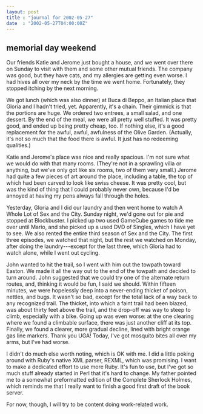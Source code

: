 ```yaml
---
layout: post
title : "journal for 2002-05-27"
date  : "2002-05-27T04:00:00Z"
---
```



## memorial day weekend

Our friends Katie and Jerome just bought a house, and we went over there on Sunday to visit with them and some other mutual friends.  The company was good, but they have cats, and my allergies are getting even worse.  I had hives all over my neck by the time we went home.  Fortunately, they stopped itching by the next morning.

We got lunch (which was also dinner) at Buca di Beppo, an Italian place that Gloria and I hadn't tried, yet.  Apparently, it's a chain.  Their gimmick is that the portions are huge.  We ordered two entrees, a small salad, and one dessert.  By the end of the meal, we were all pretty well stuffed.  It was pretty good, and ended up being pretty cheap, too.  If nothing else, it's a good replacement for the awful, awful, awfulness of the Olive Garden. (Actually, it's not so much that the food there is awful.  It just has no redeeming qualities.)

Katie and Jerome's place was nice and really spacious.  I'm not sure what we would do with that many rooms.  (They're not in a sprawling villa or anything, but we've only got like six rooms, two of them very small.)  Jerome had quite a few pieces of art around the place, including a table, the top of which had been carved to look like swiss cheese.  It was pretty cool, but was the kind of thing that I could probably never own, because I'd be annoyed at having my pens always fall through the holes.

Yesterday, Gloria and I did our laundry and then went home to watch A Whole Lot of Sex and the City.  Sunday night, we'd gone out for pie and stopped at Blockbuster.  I picked up two used GameCube games to tide me over until Mario, and she picked up a used DVD of Singles, which I have yet to see.  We also rented the entire third season of Sex and the City.  The first three episodes, we watched that night, but the rest we watched on Monday, after doing the laundry---except for the last three, which Gloria had to watch alone, while I went out cycling.

John wanted to hit the trail, so I went with him out the towpath toward Easton. We made it all the way out to the end of the towpath and decided to turn around.  John suggested that we could try one of the alternate return routes, and, thinking it would be fun, I said we should.  Within fifteen minutes, we were hopelessly deep into a never-ending thicket of poison, nettles, and bugs. It wasn't so bad, except for the total lack of a way back to any recognized trail.  The thicket, into which a faint trail had been blazed, was about thirty feet above the trail, and the drop-off was way to steep to climb, especially with a bike.  Going up was even worse:  at the one clearing where we found a climbable surface, there was just another cliff at its top.  Finally, we found a clearer, more gradual decline, lined with bright orange gas line markers. Thank you UGA!  Today, I've got mosquito bites all over my arms, but I've had worse.

I didn't do much else worth noting, which is OK with me.  I did a little poking around with Ruby's native XML parser, REXML, which was promising.  I want to make a dedicated effort to use more Ruby.  It's fun to use, but I've got so much stuff already started in Perl that it's hard to change.  My father pointed me to a somewhat preformatted edition of the Complete Sherlock Holmes, which reminds me that I really want to finish a good first draft of the book server.

For now, though, I will try to be content doing work-related work.

